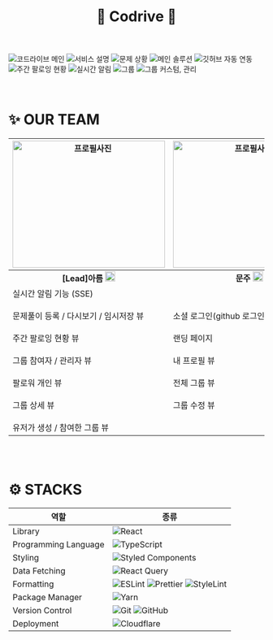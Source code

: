 <header>
  <b><h1>🚀 Codrive 🚀</h1></b>
</header>

<div>
  <img src="https://velog.velcdn.com/images/aroo_ming/post/9d423fe1-fe67-46b1-a2cf-472c742704e3/image.png" alt="코드라이브 메인"/>

  <img src="https://velog.velcdn.com/images/aroo_ming/post/162dd361-b39a-4ee6-b8db-7c2e1f08d8ab/image.png" alt="서비스 설명"/>

  <img src="https://velog.velcdn.com/images/aroo_ming/post/7e0a0c66-084a-4c66-bbe1-c02da3b5092c/image.png" alt="문제 상황"/>

  <img src="https://velog.velcdn.com/images/aroo_ming/post/09b8efaa-0acb-4180-9647-c17506011d3e/image.png" alt="메인 솔루션"/>

  <img src="https://velog.velcdn.com/images/aroo_ming/post/bce105ec-c5cf-4a76-9b0f-f957d04db486/image.png" alt="깃허브 자동 연동"/>

  <img src="https://velog.velcdn.com/images/aroo_ming/post/5ecc6fae-2731-407a-b274-2e3e43de834f/image.png" alt="주간 팔로잉 현황"/>

  <img src="https://velog.velcdn.com/images/aroo_ming/post/e5379234-779b-4939-a7f0-564a6767eb96/image.png" alt="실시간 알림"/>

  <img src="https://velog.velcdn.com/images/aroo_ming/post/be644f7f-969a-4825-bd91-962a785f64c9/image.png" alt="그룹"/>

  <img src="https://velog.velcdn.com/images/aroo_ming/post/7b0c8267-8f30-4867-89c5-c709dbdc96a1/image.png" alt="그룹 커스텀, 관리"/>

</div>

<br />
<br />

<h1>✨ OUR TEAM</h1>

| <img src="https://avatars.githubusercontent.com/u/80264647?v=4" width="300" height="250" alt="프로필사진">                                                                                                                                            | <img src="https://avatars.githubusercontent.com/u/83450907?v=4" width="300" height="250" alt="프로필사진">                                                                           | <img src="https://avatars.githubusercontent.com/u/109938280?v=4" width="300" height="250" alt="프로필사진">                                                                     |
| ------------------------------------------------------------------------------------------------------------------------------------------------------------------------------------------------------------------------------------------------------ | ------------------------------------------------------------------------------------------------------------------------------------------------------------------------------------- | -------------------------------------------------------------------------------------------------------------------------------------------------------------------------------- |
| <div align = "center"><b>[Lead]아름 <a href="https://github.com/Arooming"><img src="https://icones.pro/wp-content/uploads/2021/06/icone-github-orange.png" width="20" /></a></b></div>                                                 | <div align = "center"><b>문주 <a href="https://github.com/kimmoonju-102"><img src="https://icones.pro/wp-content/uploads/2021/06/icone-github-orange.png" width="20" /></a></b></div> | <div align = "center"><b>승택 <a href="https://github.com/5wintaek"><img src="https://icones.pro/wp-content/uploads/2021/06/icone-github-orange.png" width="20" /></a></b></div> |
| 실시간 알림 기능 (SSE) <br /> <br /> 문제풀이 등록 / 다시보기 / 임시저장 뷰 <br /> <br /> 주간 팔로잉 현황 뷰 <br /> <br /> 그룹 참여자 / 관리자 뷰 <br /> <br /> 팔로워 개인 뷰 <br /> <br /> 그룹 상세 뷰 <br /> <br /> 유저가 생성 / 참여한 그룹 뷰 | 소셜 로그인(github 로그인) / 회원가입 <br /> <br /> 랜딩 페이지 <br /> <br /> 내 프로필 뷰 <br /> <br /> 전체 그룹 뷰 <br /> <br /> 그룹 수정 뷰                                      | 홈 화면                                                                                                                                                                          |

<br />
<br />

<h1>⚙️ STACKS</h1>

<div>

| 역할                 | 종류                                                                                                                                                                                                                                                                                                                            |
| -------------------- | ------------------------------------------------------------------------------------------------------------------------------------------------------------------------------------------------------------------------------------------------------------------------------------------------------------------------------- |
| Library              | ![React](https://img.shields.io/badge/React-61DAFB?style=for-the-badge&logo=React&logoColor=black)                                                                                                                                                                                                                              |
| Programming Language | ![TypeScript](https://img.shields.io/badge/TypeScript-3178C6.svg?style=for-the-badge&logo=TypeScript&logoColor=white)                                                                                                                                                                                                           |
| Styling              | ![Styled Components](https://img.shields.io/badge/styled--components-DB7093?style=for-the-badge&logo=styled-components&logoColor=white)                                                                                                                                                                                         |
| Data Fetching        | ![React Query](https://img.shields.io/badge/react--query-FF4154?style=for-the-badge&logo=react-query&logoColor=white)                                                                                                                                                                                                           |
| Formatting           | ![ESLint](https://img.shields.io/badge/ESLint-4B3263?style=for-the-badge&logo=eslint&logoColor=white) ![Prettier](https://img.shields.io/badge/prettier-1A2C34?style=for-the-badge&logo=prettier&logoColor=F7BA3E) ![StyleLint](https://img.shields.io/badge/stylelint-E0EFEF?style=for-the-badge&logo=stylelint&logoColor=000) |
| Package Manager      | ![Yarn](https://img.shields.io/badge/Yarn-2C8EBB?style=for-the-badge&logo=yarn&logoColor=white)                                                                                                                                                                                                                                 |
| Version Control      | ![Git](https://img.shields.io/badge/git-%23F05033.svg?style=for-the-badge&logo=git&logoColor=white) ![GitHub](https://img.shields.io/badge/github-%23121011.svg?style=for-the-badge&logo=github&logoColor=white)                                                                                                                |
| Deployment           | ![Cloudflare](https://img.shields.io/badge/Cloudflare-F38020?style=for-the-badge&logo=Cloudflare&logoColor=white)                                                                                                                                                                                                               |

</div>
